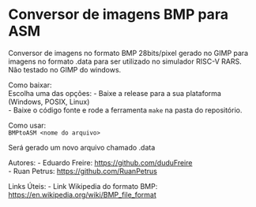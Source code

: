 # Conversor de imagens BMP para ASM

Conversor de imagens no formato BMP 28bits/pixel gerado no GIMP para imagens no formato .data para ser utilizado no simulador RISC-V RARS.  
Não testado no GIMP do windows.

Como baixar:  
Escolha uma das opções:
    - Baixe a release para a sua plataforma (Windows, POSIX, Linux)  
    - Baixe o código fonte e rode a ferramenta ```make``` na pasta do repositório.  
    
Como usar:  
```BMPtoASM <nome do arquivo>```  

Será gerado um novo arquivo chamado <nome do arquivo>.data  


Autores:
    - Eduardo Freire: https://github.com/duduFreire  
    - Ruan Petrus: https://github.com/RuanPetrus  

Links Úteis:
    - Link Wikipedia do formato BMP: https://en.wikipedia.org/wiki/BMP_file_format  
